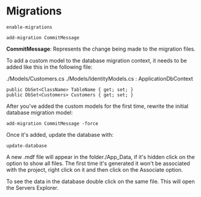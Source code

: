 
# Migrations

```
enable-migrations
```

```
add-migration CommitMessage
```

**CommitMessage**: Represents the change being made to the migration files.

To add a custom model to the database migration context, it needs to be added like this in the following file:

./Models/Customers.cs
./Models/IdentityModels.cs : ApplicationDbContext

```
public DbSet<ClassName> TableName { get; set; }
public DbSet<Customers> Customers { get; set; }
```

After you've added the custom models for the first time, rewrite the initial database migration model:

```
add-migration CommitMessage -force
```

Once it's added, update the database with:

```
update-database
```

A new .mdf file will appear in the folder./App_Data, if it's hidden click on the option to show all files.
The first time it's generated it won't be associated with the project, right click on it and then click on the Associate option.

To see the data in the database double click on the same file. This will open the Servers Explorer.


